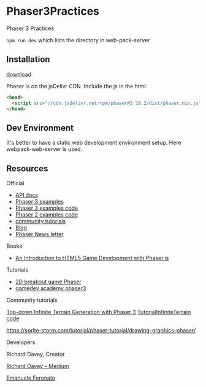 # Phaser3Practices

Phaser 3 Practices

`npm run dev` which lists the directory in web-pack-server

## Installation

[download](https://phaser.io/download/stable)

Phaser is on the jsDelivr CDN. Include the js in the html:

```html
<head>
  <script src="//cdn.jsdelivr.net/npm/phaser@3.16.2/dist/phaser.min.js"></script>
</head>
```

## Dev Environment

It's better to have a static web development environment setup. Here webpack-web-server is used.

## Resources

Official

- [API docs](https://photonstorm.github.io/phaser3-docs/)
- [Phaser 3 examples](http://labs.phaser.io/)
- [Phaser 3 examples code](https://github.com/photonstorm/phaser3-examples)
- [Phaser 2 examples code](https://github.com/photonstorm/phaser-examples)
- [community tutorials](http://phaser.io/learn/community-tutorials)
- [Blog](https://phaser.io/phaser3/devlog)
- [Phaser News letter](https://phaser.io/community/newsletter)

Books

- [An Introduction to HTML5 Game Development with Phaser.js](https://github.com/meanderingleaf/PhaserBookExamples)

Tutorials

- [2D breakout game Phaser](https://developer.mozilla.org/en-US/docs/Games/Tutorials/2D_breakout_game_Phaser)
- [gamedev academy phaser3](https://gamedevacademy.org/phaser-3-tutorial/)

Community tutorials

[Top-down Infinite Terrain Generation with Phaser 3](https://yorkcs.com/2019/02/25/top-down-infinite-terrain-generation-with-phaser-3/) [TutorialInfiniteTerrain code](https://github.com/jaredyork/TutorialInfiniteTerrain)

https://sprite-storm.com/tutorial/phaser-tutorial/drawing-graphics-phaser/

Developers

Richard Davey, Creator

[Richard Davey – Medium](https://medium.com/@photonstorm)

[Emanuele Feronato](https://www.emanueleferonato.com)
